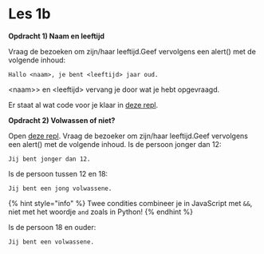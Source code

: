 # Les 1b

**Opdracht 1) Naam en leeftijd**

Vraag de bezoeken om zijn/haar leeftijd.Geef vervolgens een alert() met de volgende inhoud:

```
Hallo <naam>, je bent <leeftijd> jaar oud.
```

\<naam>> en \<leeftijd> vervang je door wat je hebt opgevraagd.

Er staat al wat code voor je klaar in [deze repl](https://replit.com/@mevrHermans/pidk-k4-m2-l1-opdracht-1).

**Opdracht 2) Volwassen of niet?**

Open [deze repl](https://replit.com/@mevrHermans/pidk-k4-m2-l1-opdracht-2). Vraag de bezoeker om zijn/haar leeftijd.Geef vervolgens een alert() met de volgende inhoud. Is de persoon jonger dan 12:

```
Jij bent jonger dan 12.
```

Is de persoon tussen 12 en 18:

```
Jij bent een jong volwassene.
```

{% hint style="info" %}
Twee condities combineer je in JavaScript met `&&`, niet met het woordje `and` zoals in Python!
{% endhint %}

Is de persoon 18 en ouder:

```
Jij bent een volwassene.
```
